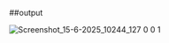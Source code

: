 ##output


![Screenshot_15-6-2025_10244_127 0 0 1](https://github.com/user-attachments/assets/d647ebc4-cf5b-42dd-8e97-05717e9a55d5)
